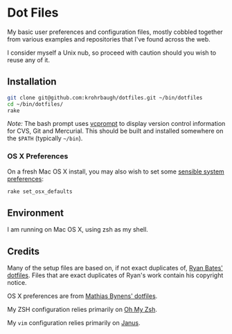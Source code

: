 # Dot Files 

My basic user preferences and configuration files, mostly cobbled together from
various examples and repositories that I've found across the web.

I consider myself a Unix nub, so proceed with caution should you wish to reuse
any of it.

## Installation

```sh
git clone git@github.com:krohrbaugh/dotfiles.git ~/bin/dotfiles
cd ~/bin/dotfiles/
rake
```

_Note:_ The bash prompt uses [vcprompt](http://vc.gerg.ca/hg/vcprompt) to
display version control information for CVS, Git and Mercurial. This should be
built and installed somewhere on the `$PATH` (typically `~/bin`).

### OS X Preferences

On a fresh Mac OS X install, you may also wish to set some 
[sensible system preferences][0]:

```sh
rake set_osx_defaults
```

## Environment
I am running on Mac OS X, using zsh as my shell.

## Credits

Many of the setup files are based on, if not exact duplicates of, [Ryan Bates' dotfiles][1]. Files that are exact duplicates of Ryan's work contain his copyright notice.

OS X preferences are from [Mathias Bynens' dotfiles][0].

My ZSH configuration relies primarily on [Oh My Zsh][2].

My `vim` configuration relies primarily on [Janus][3].

[0]: https://github.com/mathiasbynens/dotfiles
[1]: https://github.com/ryanb/dotfiles/
[2]: https://github.com/robbyrussell/oh-my-zsh
[3]: https://github.com/carlhuda/janus

